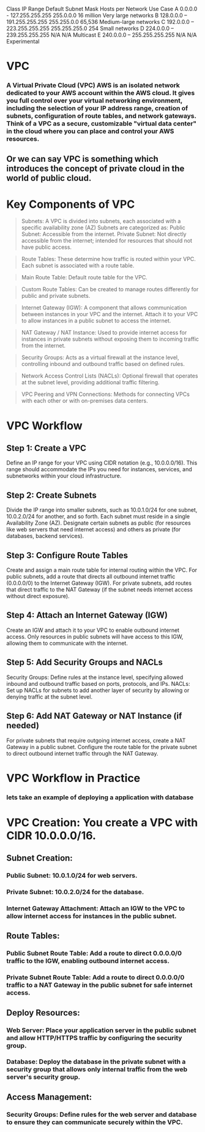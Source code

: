 Class	IP Range	Default             Subnet     Mask	           Hosts per Network	  Use Case
A	              0.0.0.0   -   127.255.255.255	255.0.0.0	16       million	          Very large networks
B	              128.0.0.0 –   191.255.255.255	255.255.0.0	       65,536	            Medium-large networks
C	              192.0.0.0 –   223.255.255.255	255.255.255.0      	254	              Small networks
D	              224.0.0.0 –   239.255.255.255	   N/A	            N/A	              Multicast
E               240.0.0.0 –   255.255.255.255	   N/A	            N/A	              Experimental



# VPC
### A Virtual Private Cloud (VPC) AWS is an isolated network dedicated to your AWS account within the AWS cloud. It gives you full control over your virtual networking environment, including the selection of your IP address range, creation of subnets, configuration of route tables, and network gateways. Think of a VPC as a secure, customizable "virtual data center" in the cloud where you can place and control your AWS resources. 
## Or we can say VPC is something which introduces the concept of private cloud in the world of public cloud.

# Key Components of VPC
> Subnets: A VPC is divided into subnets, each associated with a specific availability zone (AZ)
> Subnets are categorized as:
> Public Subnet: Accessible from the internet.
> Private Subnet: Not directly accessible from the internet; intended for resources that should not have public access.

> Route Tables: These determine how traffic is routed within your VPC. Each subnet is associated with a route table.

> Main Route Table: Default route table for the VPC.

> Custom Route Tables: Can be created to manage routes differently for public and private subnets.

> Internet Gateway (IGW): A component that allows communication between instances in your VPC and the internet. Attach it to your VPC to allow instances in a public subnet to access the internet.

> NAT Gateway / NAT Instance: Used to provide internet access for instances in private subnets without exposing them to incoming traffic from the internet.

> Security Groups: Acts as a virtual firewall at the instance level, controlling inbound and outbound traffic based on defined rules.

> Network Access Control Lists (NACLs): Optional firewall that operates at the subnet level, providing additional traffic filtering.

> VPC Peering and VPN Connections: Methods for connecting VPCs with each other or with on-premises data centers.

# VPC Workflow
## Step 1: Create a VPC
Define an IP range for your VPC using CIDR notation (e.g., 10.0.0.0/16).
This range should accommodate the IPs you need for instances, services, and subnetworks within your cloud infrastructure.
## Step 2: Create Subnets
Divide the IP range into smaller subnets, such as 10.0.1.0/24 for one subnet, 10.0.2.0/24 for another, and so forth.
Each subnet must reside in a single Availability Zone (AZ).
Designate certain subnets as public (for resources like web servers that need internet access) and others as private (for databases, backend services).
## Step 3: Configure Route Tables
Create and assign a main route table for internal routing within the VPC.
For public subnets, add a route that directs all outbound internet traffic (0.0.0.0/0) to the Internet Gateway (IGW).
For private subnets, add routes that direct traffic to the NAT Gateway (if the subnet needs internet access without direct exposure).
## Step 4: Attach an Internet Gateway (IGW)
Create an IGW and attach it to your VPC to enable outbound internet access.
Only resources in public subnets will have access to this IGW, allowing them to communicate with the internet.
## Step 5: Add Security Groups and NACLs
Security Groups: Define rules at the instance level, specifying allowed inbound and outbound traffic based on ports, protocols, and IPs.
NACLs: Set up NACLs for subnets to add another layer of security by allowing or denying traffic at the subnet level.
## Step 6: Add NAT Gateway or NAT Instance (if needed)
For private subnets that require outgoing internet access, create a NAT Gateway in a public subnet.
Configure the route table for the private subnet to direct outbound internet traffic through the NAT Gateway.

# VPC Workflow in Practice

### lets take an example of deploying a application with database


# VPC Creation: You create a VPC with CIDR 10.0.0.0/16.
## Subnet Creation:
### Public Subnet: 10.0.1.0/24 for web servers.
### Private Subnet: 10.0.2.0/24 for the database.
### Internet Gateway Attachment: Attach an IGW to the VPC to allow internet access for instances in the public subnet.
## Route Tables:
### Public Subnet Route Table: Add a route to direct 0.0.0.0/0 traffic to the IGW, enabling outbound internet access.
### Private Subnet Route Table: Add a route to direct 0.0.0.0/0 traffic to a NAT Gateway in the public subnet for safe internet access.
## Deploy Resources:
### Web Server: Place your application server in the public subnet and allow HTTP/HTTPS traffic by configuring the security group.
### Database: Deploy the database in the private subnet with a security group that allows only internal traffic from the web server's security group.
## Access Management:
### Security Groups: Define rules for the web server and database to ensure they can communicate securely within the VPC.

